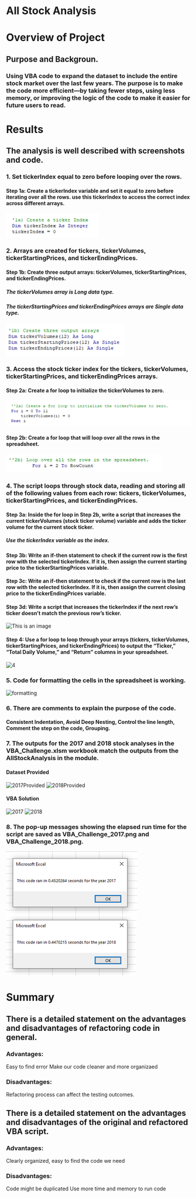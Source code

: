 # All Stock Analysis

# Overview of Project
## Purpose and Backgroun.
  ### Using VBA code to expand the dataset to include the entire stock market over the last few years. The purpose is to make the code more efficient—by taking fewer steps, using less memory, or improving the logic of the code to make it easier for future users to read.

# Results
## The analysis is well described with screenshots and code.

### 1. Set tickerIndex equal to zero before looping over the rows.
#### Step 1a: Create a tickerIndex variable and set it equal to zero before iterating over all the rows. use this tickerIndex to access the correct index across different arrays.
![This is an image](https://github.com/Izzyycl/stocks-analysis/blob/main/Stock%20Analysis/a1.png?raw=true)

### 2. Arrays are created for tickers, tickerVolumes, tickerStartingPrices, and tickerEndingPrices.
#### Step 1b: Create three output arrays: tickerVolumes, tickerStartingPrices, and tickerEndingPrices.
##### The tickerVolumes array is Long data type.
##### The tickerStartingPrices and tickerEndingPrices arrays are Single data type.
![This is an image](https://github.com/Izzyycl/stocks-analysis/blob/main/Stock%20Analysis/1b.png?raw=true)

### 3. Access the stock ticker index for the tickers, tickerVolumes, tickerStartingPrices, and tickerEndingPrices arrays.
#### Step 2a: Create a for loop to initialize the tickerVolumes to zero.
![This is an image](https://github.com/Izzyycl/stocks-analysis/blob/main/Stock%20Analysis/2a.png?raw=true)
#### Step 2b: Create a for loop that will loop over all the rows in the spreadsheet.
![This is an image](https://github.com/Izzyycl/stocks-analysis/blob/main/Stock%20Analysis/2b.png?raw=true)

### 4. The script loops through stock data, reading and storing all of the following values from each row: tickers, tickerVolumes, tickerStartingPrices, and tickerEndingPrices.
#### Step 3a: Inside the for loop in Step 2b, write a script that increases the current tickerVolumes (stock ticker volume) variable and adds the ticker volume for the current stock ticker.
##### Use the tickerIndex variable as the index.

#### Step 3b: Write an if-then statement to check if the current row is the first row with the selected tickerIndex. If it is, then assign the current starting price to the tickerStartingPrices variable.

#### Step 3c: Write an if-then statement to check if the current row is the last row with the selected tickerIndex. If it is, then assign the current closing price to the tickerEndingPrices variable.

#### Step 3d: Write a script that increases the tickerIndex if the next row’s ticker doesn’t match the previous row’s ticker.
![This is an image](https://user-images.githubusercontent.com/87958408/168959787-b5d601ec-2634-4015-9256-cd2ff49903a0.png)

#### Step 4: Use a for loop to loop through your arrays (tickers, tickerVolumes, tickerStartingPrices, and tickerEndingPrices) to output the “Ticker,” “Total Daily Volume,” and “Return” columns in your spreadsheet.
![4](/Resources/4.png)

### 5. Code for formatting the cells in the spreadsheet is working.
![formatting](/Resources/formatting.png)

### 6. There are comments to explain the purpose of the code.
#### Consistent Indentation, Avoid Deep Nesting, Control the line length, Comment the step on the code, Grouping.
### 7. The outputs for the 2017 and 2018 stock analyses in the VBA_Challenge.xlsm workbook match the outputs from the AllStockAnalysis in the module.

#### Dataset Provided
![2017Provided](/Resources/2017Provided.png)
![2018Provided](/Resources/2018Provided.png)

#### VBA Solution
![2017](/Resources/2017.png)
![2018](/Resources/2018.png)

### 8. The pop-up messages showing the elapsed run time for the script are saved as VBA_Challenge_2017.png and VBA_Challenge_2018.png.
![VBA_Challenge_2017](/Resources/VBA_Challenge_2017.png)
![VBA_Challenge_2018](/Resources/VBA_Challenge_2018.png)

# Summary
## There is a detailed statement on the advantages and disadvantages of refactoring code in general.
### Advantages: 
  Easy to find error
  Make our code cleaner and more organizaed
  
### Disadvantages:
  Refactoring process can affect the testing outcomes.
  
## There is a detailed statement on the advantages and disadvantages of the original and refactored VBA script.
### Advantages:
  Clearly organized, easy to find the code we need
  
### Disadvantages:
  Code might be duplicated
  Use more time and memory to run code
